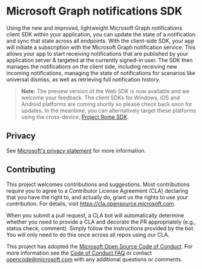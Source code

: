 # Microsoft Graph notifications SDK
Using the new and improved, lightweight Microsoft Graph notifications client SDK within your application, you can update the state of a notification and sync that state across all endpoints. With the client-side SDK, your app will initiate a subscription with the Microsoft Graph notification service.  This allows your app to start receiving notifications that are published by your application server & targeted at the currently signed-in user. The SDK then manages the notifications on the client side, including receiving new incoming notifications, managing the state of notifications for scenarios like universal dismiss, as well as retrieving full notification history.

> **Note:** The preview version of the Web SDK is now available and we welcome your feedback. The client SDKs for Windows, iOS and Android platforms are coming shortly so please check back soon for updates. In the meantime, you can alternatively target these platforms using the cross-device, [Project Rome SDK](https://developer.microsoft.com/en-us/windows/project-rome).

## Privacy
See [Microsoft's privacy statement](https://privacy.microsoft.com/en-us/privacystatement/) for more information.

## Contributing

This project welcomes contributions and suggestions.  Most contributions require you to agree to a
Contributor License Agreement (CLA) declaring that you have the right to, and actually do, grant us
the rights to use your contribution. For details, visit https://cla.opensource.microsoft.com.

When you submit a pull request, a CLA bot will automatically determine whether you need to provide
a CLA and decorate the PR appropriately (e.g., status check, comment). Simply follow the instructions
provided by the bot. You will only need to do this once across all repos using our CLA.

This project has adopted the [Microsoft Open Source Code of Conduct](https://opensource.microsoft.com/codeofconduct/).
For more information see the [Code of Conduct FAQ](https://opensource.microsoft.com/codeofconduct/faq/) or
contact [opencode@microsoft.com](mailto:opencode@microsoft.com) with any additional questions or comments.
